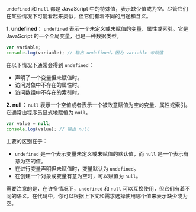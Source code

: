 `undefined` 和 `null` 都是 JavaScript 中的特殊值，表示缺少值或为空。尽管它们在某些情况下可能看起来类似，但它们有着不同的用途和含义。

**1. undefined：**
`undefined` 表示一个未定义或未赋值的变量、属性或索引。它是 JavaScript 的一个全局变量，也是一种数据类型。

```javascript
var variable;
console.log(variable); // 输出 undefined，因为 variable 未赋值
```

在以下情况下通常会得到 `undefined`：

- 声明了一个变量但未赋值时。
- 访问对象中不存在的属性时。
- 访问数组中不存在的索引时。

**2. null：**
`null` 表示一个空值或者表示一个被故意赋值为空的变量、属性或索引。它通常由程序员显式地赋值为 `null`。

```javascript
var value = null;
console.log(value); // 输出 null
```

主要的区别在于：

- `undefined` 是一个表示变量未定义或未赋值的默认值，而 `null` 是一个表示有意为空的值。
- 在进行变量声明但未赋值时，变量默认为 `undefined`。
- 在创建一个对象或变量有意为空时，可以赋值为 `null`。

需要注意的是，在许多情况下，`undefined` 和 `null` 可以互换使用，但它们有着不同的语义。在代码中，你可以根据上下文和需求选择使用哪个值来表示缺少或为空。
